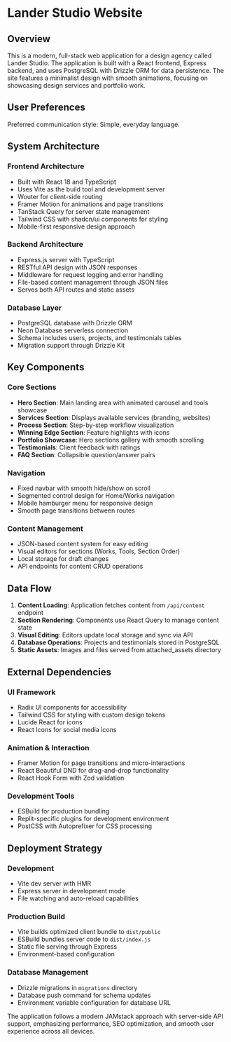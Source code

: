 # Lander Studio Website

## Overview

This is a modern, full-stack web application for a design agency called Lander Studio. The application is built with a React frontend, Express backend, and uses PostgreSQL with Drizzle ORM for data persistence. The site features a minimalist design with smooth animations, focusing on showcasing design services and portfolio work.

## User Preferences

Preferred communication style: Simple, everyday language.

## System Architecture

### Frontend Architecture
- Built with React 18 and TypeScript
- Uses Vite as the build tool and development server
- Wouter for client-side routing
- Framer Motion for animations and page transitions
- TanStack Query for server state management
- Tailwind CSS with shadcn/ui components for styling
- Mobile-first responsive design approach

### Backend Architecture
- Express.js server with TypeScript
- RESTful API design with JSON responses
- Middleware for request logging and error handling
- File-based content management through JSON files
- Serves both API routes and static assets

### Database Layer
- PostgreSQL database with Drizzle ORM
- Neon Database serverless connection
- Schema includes users, projects, and testimonials tables
- Migration support through Drizzle Kit

## Key Components

### Core Sections
- **Hero Section**: Main landing area with animated carousel and tools showcase
- **Services Section**: Displays available services (branding, websites)
- **Process Section**: Step-by-step workflow visualization
- **Winning Edge Section**: Feature highlights with icons
- **Portfolio Showcase**: Hero sections gallery with smooth scrolling
- **Testimonials**: Client feedback with ratings
- **FAQ Section**: Collapsible question/answer pairs

### Navigation
- Fixed navbar with smooth hide/show on scroll
- Segmented control design for Home/Works navigation
- Mobile hamburger menu for responsive design
- Smooth page transitions between routes

### Content Management
- JSON-based content system for easy editing
- Visual editors for sections (Works, Tools, Section Order)
- Local storage for draft changes
- API endpoints for content CRUD operations

## Data Flow

1. **Content Loading**: Application fetches content from `/api/content` endpoint
2. **Section Rendering**: Components use React Query to manage content state
3. **Visual Editing**: Editors update local storage and sync via API
4. **Database Operations**: Projects and testimonials stored in PostgreSQL
5. **Static Assets**: Images and files served from attached_assets directory

## External Dependencies

### UI Framework
- Radix UI components for accessibility
- Tailwind CSS for styling with custom design tokens
- Lucide React for icons
- React Icons for social media icons

### Animation & Interaction
- Framer Motion for page transitions and micro-interactions
- React Beautiful DND for drag-and-drop functionality
- React Hook Form with Zod validation

### Development Tools
- ESBuild for production bundling
- Replit-specific plugins for development environment
- PostCSS with Autoprefixer for CSS processing

## Deployment Strategy

### Development
- Vite dev server with HMR
- Express server in development mode
- File watching and auto-reload capabilities

### Production Build
- Vite builds optimized client bundle to `dist/public`
- ESBuild bundles server code to `dist/index.js`
- Static file serving through Express
- Environment-based configuration

### Database Management
- Drizzle migrations in `migrations` directory
- Database push command for schema updates
- Environment variable configuration for database URL

The application follows a modern JAMstack approach with server-side API support, emphasizing performance, SEO optimization, and smooth user experience across all devices.